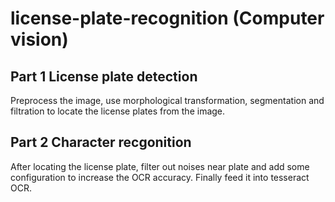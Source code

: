# license-plate-recognition (Computer vision)

## Part 1 License plate detection
Preprocess the image, use morphological transformation, segmentation and filtration to locate the license plates from the image.

## Part 2 Character recgonition 
After locating the license plate, filter out noises near plate and add some configuration to increase the OCR accuracy.
Finally feed it into tesseract OCR.
